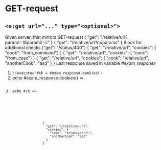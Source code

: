 # GET-request
## `<e:get url="..." type="<optional>">`

<div>
    <e:summary/>
    <e:given>
        Given server, that mirrors GET-request
    </e:given>
    <e:example name="Body check" status="ExpectedToFail" print="true">
        <e:get url="relative/url">
            <e:case desc="Request with params (happy-path)" urlParams="param1=1&amp;param2=2">
                <expected>
                    { "get": "/relative/url?param1=1&amp;param2=2" }
                </expected>
            </e:case>
            <e:case desc="Request without params (wrong response body)">
                <expected>
                    { "get": "/relative/url?noparams" }
                </expected>
                <e:check>
                    <span c:assertTrue="true">Block for additional checks</span>
                </e:check>
            </e:case>
        </e:get>
    </e:example>
    <e:example name="Status code check" status="ExpectedToFail" print="true">
        <e:get url="status/400">
            <e:case desc="Wrong status code">
                <expected>
                    {"get": "/status/400"}
                </expected>
            </e:case>
        </e:get>
    </e:example>
    <e:example name="Cookies" print="true">
        <e:get url="relative/url" cookies="cook=from_command">
            <e:case desc="Can be set in command">
                <expected>
                    {
                      "get": "/relative/url",
                      "cookies": { "cook": "from_command"}
                    }
                </expected>
            </e:case>
            <e:case cookies="cook=from_case" desc="Can be override by case">
                <expected>
                    {
                      "get": "/relative/url",
                      "cookies": { "cook": "from_case"}
                    }
                </expected>
            </e:case>
            <e:case cookies="cook=${var.url},anotherCook=asd" desc="Placeholders can be used">
                <expected>
                    {
                      "get": "/relative/url",
                      "cookies": {
                        "cook": "relative/url",
                        "anotherCook": "asd"
                      }
                    }
                </expected>
                <e:check>
                    Last response saved in variable <var>#exam_response</var><br/>
                    <ol>
                        <li><code c:execute="#ck = #exam_response.cookies()">c:execute="#ck = #exam_response.cookies()</code></li>
                        <li>echo #exam_response.cookies() => <code c:echo="#exam_response.cookies()"/></li>
                        <li>echo #ck => <code c:echo="#ck"/></li>
                    </ol>
                </e:check>
            </e:case>
            <e:case cookies="${var.exam_response.cookies()}" desc="If @FullOGNL is enabled, response fields can be accessed, e.g. ${var.exam_response.cookies()}">
                <expected>
                    {
                      "get": "/relative/url",
                      "cookies": {
                        "cook": "relative/url",
                        "anotherCook": "asd"
                      }
                    }
                </expected>
            </e:case>
        </e:get>
    </e:example>
</div>